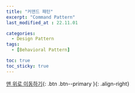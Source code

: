 ```yaml
---
title: "커맨드 패턴"
excerpt: "Command Pattern"
last_modified_at : 22.11.01

categories:
  - Design Pattern
tags:
  - [Behavioral Pattern]

toc: true
toc_sticky: true
---
```



[맨 위로 이동하기](#){: .btn .btn--primary }{: .align-right}